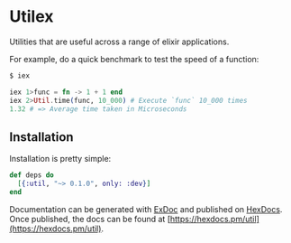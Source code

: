 # Utilex

Utilities that are useful across a range of elixir applications.

For example, do a quick benchmark to test the speed of a function:

```elixir
$ iex

iex 1>func = fn -> 1 + 1 end
iex 2>Util.time(func, 10_000) # Execute `func` 10_000 times
1.32 # => Average time taken in Microseconds
```

## Installation

Installation is pretty simple:

```elixir
def deps do
  [{:util, "~> 0.1.0", only: :dev}]
end
```

Documentation can be generated with [ExDoc](https://github.com/elixir-lang/ex_doc)
and published on [HexDocs](https://hexdocs.pm). Once published, the docs can
be found at [https://hexdocs.pm/util](https://hexdocs.pm/util).


